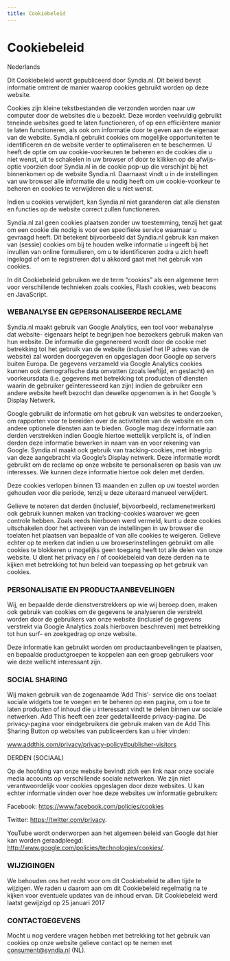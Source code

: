 ```yaml
---
title: Cookiebeleid
---
```


# Cookiebeleid

Nederlands

Dit Cookiebeleid wordt gepubliceerd door Syndia.nl. Dit beleid bevat informatie omtrent de manier waarop cookies gebruikt worden op deze website.

Cookies zijn kleine tekstbestanden die verzonden worden naar uw computer door de websites die u bezoekt. Deze worden veelvuldig gebruikt teneinde websites goed te laten functioneren, of op een efficiëntere manier te laten functioneren, als ook om informatie door te geven aan de eigenaar van de website. Syndia.nl gebruikt cookies om mogelijke opportuniteiten te identificeren en de website verder te optimaliseren en te beschermen. U heeft de optie om uw cookie-voorkeuren te beheren en de cookies die u niet wenst, uit te schakelen in uw browser of door te klikken op de afwijs-optie voorzien door Syndia.nl in de cookie pop-up die verschijnt bij het binnenkomen op de website Syndia.nl. Daarnaast vindt u in de instellingen van uw browser alle informatie die u nodig heeft om uw cookie-voorkeur te beheren en cookies te verwijderen die u niet wenst.

Indien u cookies verwijdert, kan Syndia.nl niet garanderen dat alle diensten en functies op de website correct zullen functioneren.

Syndia.nl zal geen cookies plaatsen zonder uw toestemming, tenzij het gaat om een cookie die nodig is voor een specifieke service waarnaar u gevraagd heeft. Dit betekent bijvoorbeeld dat Syndia.nl gebruik kan maken van (sessie) cookies om bij te houden welke informatie u ingeeft bij het invullen van online formulieren, om u te identificeren zodra u zich heeft ingelogd of om te registreren dat u akkoord gaat met het gebruik van cookies.

In dit Cookiebeleid gebruiken we de term “cookies” als een algemene term voor verschillende technieken zoals cookies, Flash cookies, web beacons en JavaScript.

### WEBANALYSE EN GEPERSONALISEERDE RECLAME

Syndia.nl maakt gebruik van Google Analytics, een tool voor webanalyse dat website- eigenaars helpt te begrijpen hoe bezoekers gebruik maken van hun website. De informatie die gegenereerd wordt door de cookie met betrekking tot het gebruik van de website (inclusief het IP adres van de website) zal worden doorgegeven en opgeslagen door Google op servers buiten Europa. De gegevens verzameld via Google Analytics cookies kunnen ook demografische data omvatten (zoals leeftijd, en geslacht) en voorkeursdata (i.e. gegevens met betrekking tot producten of diensten waarin de gebruiker geïnteresseerd kan zijn) indien de gebruiker een andere website heeft bezocht dan dewelke opgenomen is in het Google ’s Display Netwerk.

Google gebruikt de informatie om het gebruik van websites te onderzoeken, om rapporten voor te bereiden over de activiteiten van de website en om andere optionele diensten aan te bieden. Google mag deze informatie aan derden verstrekken indien Google hiertoe wettelijk verplicht is, of indien derden deze informatie bewerken in naam van en voor rekening van Google.
Syndia.nl maakt ook gebruik van tracking-cookies, met inbegrip van deze aangebracht via Google’s Display netwerk. Deze informatie wordt gebruikt om de reclame op onze website te personaliseren op basis van uw interesses. We kunnen deze informatie hiertoe ook delen met derden.

Deze cookies verlopen binnen 13 maanden en zullen op uw toestel worden gehouden voor die periode, tenzij u deze uiteraard manueel verwijdert.

Gelieve te noteren dat derden (inclusief, bijvoorbeeld, reclamenetwerken) ook gebruik kunnen maken van tracking-cookies waarover we geen controle hebben. Zoals reeds hierboven werd vermeld, kunt u deze cookies uitschakelen door het activeren van de instellingen in uw browser die toelaten het plaatsen van bepaalde of van alle cookies te weigeren. Gelieve echter op te merken dat indien u uw browserinstellingen gebruikt om alle cookies te blokkeren u mogelijks geen toegang heeft tot alle delen van onze website. U dient het privacy en / of cookiebeleid van deze derden na te kijken met betrekking tot hun beleid van toepassing op het gebruik van cookies.

### PERSONALISATIE EN PRODUCTAANBEVELINGEN

Wij, en bepaalde derde dienstverstrekkers op wie wij beroep doen, maken ook gebruik van cookies om de gegevens te analyseren die verstrekt worden door de gebruikers van onze website (inclusief de gegevens verstrekt via Google Analytics zoals hierboven beschreven) met betrekking tot hun surf- en zoekgedrag op onze website.

Deze informatie kan gebruikt worden om productaanbevelingen te plaatsen, en bepaalde productgroepen te koppelen aan een groep gebruikers voor wie deze wellicht interessant zijn.

### SOCIAL SHARING

Wij maken gebruik van de zogenaamde ‘Add This’- service die ons toelaat sociale widgets toe te voegen en te beheren op een pagina, om u toe te laten producten of inhoud die u interessant vindt te delen binnen uw sociale netwerken.
Add This heeft een zeer gedetailleerde privacy-pagina. De privacy-pagina voor eindgebruikers die gebruik maken van de Add This Sharing Button op websites van publiceerders kan u hier vinden:

www.addthis.com/privacy/privacy-policy#publisher-visitors

DERDEN (SOCIAAL)

Op de hoofding van onze website bevindt zich een link naar onze sociale media accounts op verschillende sociale netwerken. We zijn niet verantwoordelijk voor cookies opgeslagen door deze websites. U kan echter informatie vinden over hoe deze websites uw informatie gebruiken:

Facebook: https://www.facebook.com/policies/cookies

Twitter: https://twitter.com/privacy.

YouTube wordt onderworpen aan het algemeen beleid van Google dat hier kan worden geraadpleegd: http://www.google.com/policies/technologies/cookies/.

### WIJZIGINGEN

We behouden ons het recht voor om dit Cookiebeleid te allen tijde te wijzigen. We raden u daarom aan om dit Cookiebeleid regelmatig na te kijken voor eventuele updates van de inhoud ervan. Dit Cookiebeleid werd laatst gewijzigd op 25 januari 2017

### CONTACTGEGEVENS

Mocht u nog verdere vragen hebben met betrekking tot het gebruik van cookies op onze website gelieve contact op te nemen met consument@syndia.nl (NL).